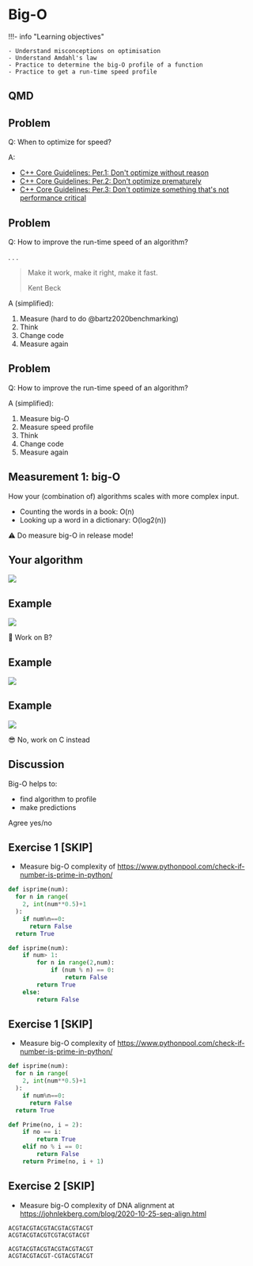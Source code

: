 # Big-O

!!!- info "Learning objectives"

    - Understand misconceptions on optimisation
    - Understand Amdahl's law
    - Practice to determine the big-O profile of a function
    - Practice to get a run-time speed profile

## QMD

## Problem

Q: When to optimize for speed?

A:

-   [C++ Core Guidelines: Per.1: Don't optimize without reason](https://isocpp.github.io/CppCoreGuidelines/CppCoreGuidelines#Rper-reason)
-   [C++ Core Guidelines: Per.2: Don't optimize prematurely](https://isocpp.github.io/CppCoreGuidelines/CppCoreGuidelines#per2-dont-optimize-prematurely)
-   [C++ Core Guidelines: Per.3: Don't optimize something that's not performance critical](https://isocpp.github.io/CppCoreGuidelines/CppCoreGuidelines#per3-dont-optimize-something-thats-not-performance-critical)

## Problem

Q: How to improve the run-time speed of an algorithm?

. . .

> Make it work, make it right, make it fast.
>
> Kent Beck

A (simplified):

1.  Measure (hard to do @bartz2020benchmarking)
2.  Think
3.  Change code
4.  Measure again

## Problem

Q: How to improve the run-time speed of an algorithm?

A (simplified):

1.  Measure big-O
2.  Measure speed profile
3.  Think
4.  Change code
5.  Measure again

## Measurement 1: big-O

How your (combination of) algorithms scales with more complex input.

-   Counting the words in a book: O(n)
-   Looking up a word in a dictionary: O(log2(n))

:warning: Do measure big-O in release mode!

## Your algorithm

![](many_scatter_plots.png)

## Example

![](big_o_100.png)

:monocle_face: Work on B?

## Example

![](big_o_500.png)

## Example

![](big_o_2000.png)

:sunglasses: No, work on C instead

## Discussion

Big-O helps to:

-   find algorithm to profile
-   make predictions

Agree yes/no

## Exercise 1 \[SKIP\]

-   Measure big-O complexity of https://www.pythonpool.com/check-if-number-is-prime-in-python/

```python
def isprime(num):
  for n in range(
    2, int(num**0.5)+1
  ):
    if num%n==0:
      return False
  return True
```

```python
def isprime(num):
    if num> 1:  
        for n in range(2,num):  
            if (num % n) == 0:  
                return False
        return True
    else:
        return False
```

## Exercise 1 [SKIP]

-   Measure big-O complexity of https://www.pythonpool.com/check-if-number-is-prime-in-python/


```python
def isprime(num):
  for n in range(
    2, int(num**0.5)+1
  ):
    if num%n==0:
      return False
  return True
```

```python
def Prime(no, i = 2):
    if no == i:
        return True
    elif no % i == 0:
        return False
    return Prime(no, i + 1)
```

## Exercise 2 [SKIP]

-   Measure big-O complexity of DNA alignment at https://johnlekberg.com/blog/2020-10-25-seq-align.html

```         
ACGTACGTACGTACGTACGTACGT
ACGTACGTACGTCGTACGTACGT
```

```         
ACGTACGTACGTACGTACGTACGT
ACGTACGTACGT-CGTACGTACGT
```
